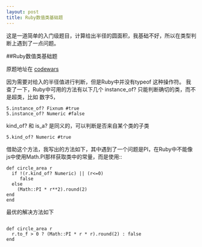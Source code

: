 ```yaml
---
layout: post
title: Ruby数值类基础题
---
```

这是一道简单的入门级题目，计算给出半径的圆面积，我基础不好，所以在类型判断上遇到了一点问题。
<!-- more -->

##Ruby数值类基础题

原题地址在 [codewars](http://www.codewars.com/kata/537baa6f8f4b300b5900106c/train/ruby)


因为需要对给入的半径值进行判断，但是Ruby中并没有typeof 这种操作符。
我查了一下，Ruby中可用的方法有以下几个
instance_of?  只能判断确切的类，而不是超类，比如 数字5， 

```
5.instance_of? Fixnum #true
5.instance_of? Numeric #false
```

kind_of? 和 is_a? 是同义的，可以判断是否来自某个类的子类

```
5.kind_of? Numeric #true

```

借助这个方法，我写出的方法如下，其中遇到了一个问题是PI，在Ruby中不能像js中使用Math.PI那样获取类中的常量，而是使用::

```
def circle_area r
  if !(r.kind_of? Numeric) || (r<=0)
     false
  else
    (Math::PI * r**2).round(2)
end
end
```

最优的解决方法如下

```

def circle_area r
  r.to_f > 0 ? (Math::PI * r * r).round(2) : false
end

```



